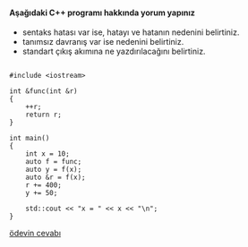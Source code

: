 #### Aşağıdaki C++ programı hakkında yorum yapınız

+ sentaks hatası var ise, hatayı ve hatanın nedenini belirtiniz.
+ tanımsız davranış var ise nedenini belirtiniz.
+ standart çıkış akımına ne yazdırılacağını belirtiniz.

```

#include <iostream>

int &func(int &r)
{
	++r;
	return r;
}

int main()
{
	int x = 10;
	auto f = func;
	auto y = f(x);
	auto &r = f(x);
	r += 400;
	y += 50;

	std::cout << "x = " << x << "\n";
}
```

[ödevin cevabı](https://youtu.be/jWztamUwSp0)
